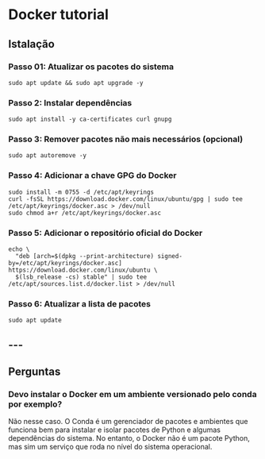 # Docker tutorial
## Istalação
### Passo 01: Atualizar os pacotes do sistema
```
sudo apt update && sudo apt upgrade -y
```

### Passo 2: Instalar dependências
```
sudo apt install -y ca-certificates curl gnupg
```

### Passo 3: Remover pacotes não mais necessários (opcional)
```
sudo apt autoremove -y
```

### Passo 4: Adicionar a chave GPG do Docker
```
sudo install -m 0755 -d /etc/apt/keyrings
curl -fsSL https://download.docker.com/linux/ubuntu/gpg | sudo tee /etc/apt/keyrings/docker.asc > /dev/null
sudo chmod a+r /etc/apt/keyrings/docker.asc
```

### Passo 5: Adicionar o repositório oficial do Docker
```
echo \
  "deb [arch=$(dpkg --print-architecture) signed-by=/etc/apt/keyrings/docker.asc] https://download.docker.com/linux/ubuntu \
  $(lsb_release -cs) stable" | sudo tee /etc/apt/sources.list.d/docker.list > /dev/null
```

### Passo 6: Atualizar a lista de pacotes
```
sudo apt update
```
## ---


## Perguntas
### Devo instalar o Docker em um ambiente versionado pelo conda por exemplo?
Não nesse caso. O Conda é um gerenciador de pacotes e ambientes que funciona bem para instalar e isolar pacotes de Python e algumas dependências do sistema. 
No entanto, o Docker não é um pacote Python, mas sim um serviço que roda no nível do sistema operacional.
